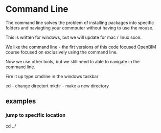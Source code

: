 # Command Line

The command line solves the problem of installing packages into specific folders and naviagting your commputer without having to use the mouse. 

This is written for windows, but we will update for mac / linux soon.

We like the command line - the firt versions of this code focused OpenBIM course focused on exclusively using the command line.

Now we use other tools, but we still need to able to navigate in the command line.

Fire it up
type cmdline in the windows taskbar

cd - change directort
mkdir - make a new directory

## examples 
### jump to specific location
cd ../
